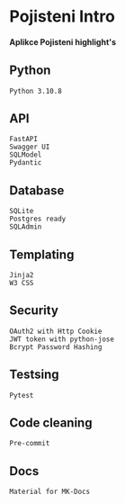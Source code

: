 # Pojisteni Intro

#### Aplikce Pojisteni highlight's

## Python

    Python 3.10.8


## API
    FastAPI
    Swagger UI
    SQLModel
    Pydantic

## Database
    SQLite
    Postgres ready
    SQLAdmin

## Templating
    Jinja2
    W3 CSS

## Security
    OAuth2 with Http Cookie
    JWT token with python-jose
    Bcrypt Password Hashing

## Testsing
    Pytest

## Code cleaning
    Pre-commit

## Docs
    Material for MK-Docs
